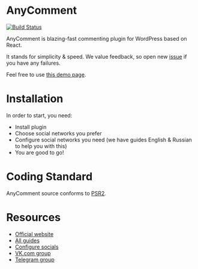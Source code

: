 # AnyComment 
[![Build Status](https://travis-ci.org/bologer/anycomment.io.svg?branch=master)](https://travis-ci.org/bologer/anycomment.io)

AnyComment is blazing-fast commenting plugin for WordPress based on React.

It stands for simplicity & speed. We value feedback, so open new [issue](https://github.com/bologer/anycomment.io/issues) if you have any failures.

Feel free to use [this demo page](https://anycomment.io/demo/).

# Installation 
In order to start, you need:

* Install plugin
* Choose social networks you prefer
* Configure social networks you need (we have guides English & Russian to help you with this)
* You are good to go!

# Coding Standard
AnyComment source conforms to [PSR2](https://www.php-fig.org/psr/psr-2/).


# Resources
* [Official website](http://anycomment.io/en/)
* [All guides](https://anycomment.io/en/category/tutorials/)
* [Configure socials](https://anycomment.io/en/category/tutorials/socials/)
* [VK.com group](http://vk.com/anycomment)
* [Telegram group](https://t.me/anycomment)
